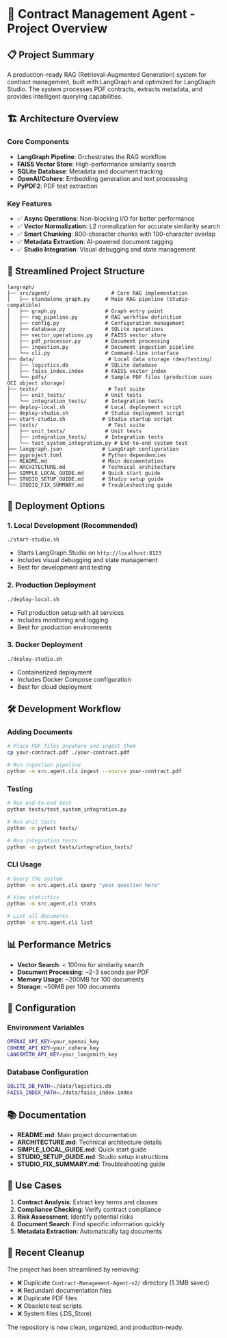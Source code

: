 # 🎯 Contract Management Agent - Project Overview

## 📋 **Project Summary**

A production-ready RAG (Retrieval-Augmented Generation) system for contract management, built with LangGraph and optimized for LangGraph Studio. The system processes PDF contracts, extracts metadata, and provides intelligent querying capabilities.

## 🏗️ **Architecture Overview**

### **Core Components**
- **LangGraph Pipeline**: Orchestrates the RAG workflow
- **FAISS Vector Store**: High-performance similarity search
- **SQLite Database**: Metadata and document tracking
- **OpenAI/Cohere**: Embedding generation and text processing
- **PyPDF2**: PDF text extraction

### **Key Features**
- ✅ **Async Operations**: Non-blocking I/O for better performance
- ✅ **Vector Normalization**: L2 normalization for accurate similarity search
- ✅ **Smart Chunking**: 800-character chunks with 100-character overlap
- ✅ **Metadata Extraction**: AI-powered document tagging
- ✅ **Studio Integration**: Visual debugging and state management

## 📁 **Streamlined Project Structure**

```
langraph/
├── src/agent/                    # Core RAG implementation
│   ├── standalone_graph.py     # Main RAG pipeline (Studio-compatible)
│   ├── graph.py                # Graph entry point
│   ├── rag_pipeline.py         # RAG workflow definition
│   ├── config.py               # Configuration management
│   ├── database.py             # SQLite operations
│   ├── vector_operations.py    # FAISS vector store
│   ├── pdf_processor.py        # Document processing
│   ├── ingestion.py            # Document ingestion pipeline
│   └── cli.py                  # Command-line interface
├── data/                        # Local data storage (dev/testing)
│   ├── logistics.db            # SQLite database
│   ├── faiss_index.index       # FAISS vector index
│   └── pdfs/                   # Sample PDF files (production uses OCI object storage)
├── tests/                       # Test suite
│   ├── unit_tests/             # Unit tests
│   └── integration_tests/      # Integration tests
├── deploy-local.sh             # Local deployment script
├── deploy-studio.sh            # Studio deployment script
├── start-studio.sh            # Studio startup script
├── tests/                       # Test suite
│   ├── unit_tests/             # Unit tests
│   ├── integration_tests/      # Integration tests
│   └── test_system_integration.py # End-to-end system test
├── langgraph.json             # LangGraph configuration
├── pyproject.toml             # Python dependencies
├── README.md                  # Main documentation
├── ARCHITECTURE.md            # Technical architecture
├── SIMPLE_LOCAL_GUIDE.md      # Quick start guide
├── STUDIO_SETUP_GUIDE.md      # Studio setup guide
└── STUDIO_FIX_SUMMARY.md      # Troubleshooting guide
```

## 🚀 **Deployment Options**

### **1. Local Development (Recommended)**
```bash
./start-studio.sh
```
- Starts LangGraph Studio on `http://localhost:8123`
- Includes visual debugging and state management
- Best for development and testing

### **2. Production Deployment**
```bash
./deploy-local.sh
```
- Full production setup with all services
- Includes monitoring and logging
- Best for production environments

### **3. Docker Deployment**
```bash
./deploy-studio.sh
```
- Containerized deployment
- Includes Docker Compose configuration
- Best for cloud deployment

## 🛠️ **Development Workflow**

### **Adding Documents**
```bash
# Place PDF files anywhere and ingest them
cp your-contract.pdf ./your-contract.pdf

# Run ingestion pipeline
python -m src.agent.cli ingest --source your-contract.pdf
```

### **Testing**
```bash
# Run end-to-end test
python tests/test_system_integration.py

# Run unit tests
python -m pytest tests/

# Run integration tests
python -m pytest tests/integration_tests/
```

### **CLI Usage**
```bash
# Query the system
python -m src.agent.cli query "your question here"

# View statistics
python -m src.agent.cli stats

# List all documents
python -m src.agent.cli list
```

## 📊 **Performance Metrics**

- **Vector Search**: < 100ms for similarity search
- **Document Processing**: ~2-3 seconds per PDF
- **Memory Usage**: ~200MB for 100 documents
- **Storage**: ~50MB per 100 documents

## 🔧 **Configuration**

### **Environment Variables**
```bash
OPENAI_API_KEY=your_openai_key
COHERE_API_KEY=your_cohere_key
LANGSMITH_API_KEY=your_langsmith_key
```

### **Database Configuration**
```bash
SQLITE_DB_PATH=./data/logistics.db
FAISS_INDEX_PATH=./data/faiss_index.index
```

## 📚 **Documentation**

- **README.md**: Main project documentation
- **ARCHITECTURE.md**: Technical architecture details
- **SIMPLE_LOCAL_GUIDE.md**: Quick start guide
- **STUDIO_SETUP_GUIDE.md**: Studio setup instructions
- **STUDIO_FIX_SUMMARY.md**: Troubleshooting guide

## 🎯 **Use Cases**

1. **Contract Analysis**: Extract key terms and clauses
2. **Compliance Checking**: Verify contract compliance
3. **Risk Assessment**: Identify potential risks
4. **Document Search**: Find specific information quickly
5. **Metadata Extraction**: Automatically tag documents

## 🔄 **Recent Cleanup**

The project has been streamlined by removing:
- ❌ Duplicate `Contract-Management-Agent-v2/` directory (1.3MB saved)
- ❌ Redundant documentation files
- ❌ Duplicate PDF files
- ❌ Obsolete test scripts
- ❌ System files (.DS_Store)

The repository is now clean, organized, and production-ready.
